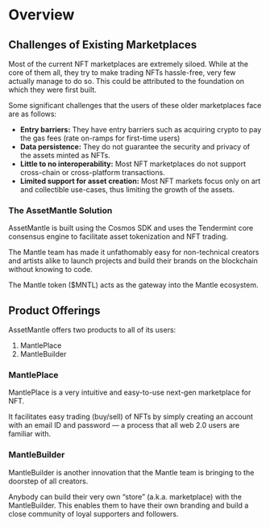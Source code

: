 # Overview

## Challenges of Existing Marketplaces

Most of the current NFT marketplaces are extremely siloed. While at the core of them all, they try to make trading NFTs hassle-free, very few actually manage to do so. This could be attributed to the foundation on which they were first built.

Some significant challenges that the users of these older marketplaces face are as follows:

- **Entry barriers:** They have entry barriers such as acquiring crypto to pay the gas fees (rate on-ramps for first-time users)
- **Data persistence:** They do not guarantee the security and privacy of the assets minted as NFTs.
- **Little to no interoperability:** Most NFT marketplaces do not support cross-chain or cross-platform transactions.
- **Limited support for asset creation:** Most NFT markets focus only on art and collectible use-cases, thus limiting the growth of the assets.

### The AssetMantle Solution

AssetMantle is built using the Cosmos SDK and uses the Tendermint core consensus engine to facilitate asset tokenization and NFT trading.

The Mantle team has made it unfathomably easy for non-technical creators and artists alike to launch projects and build their brands on the blockchain without knowing to code.

The Mantle token ($MNTL) acts as the gateway into the Mantle ecosystem.

## Product Offerings

AssetMantle offers two products to all of its users:

1. MantlePlace
2. MantleBuilder

### MantlePlace

MantlePlace is a very intuitive and easy-to-use next-gen marketplace for NFT.

It facilitates easy trading (buy/sell) of NFTs by simply creating an account with an email ID and password — a process that all web 2.0 users are familiar with.

### MantleBuilder

MantleBuilder is another innovation that the Mantle team is bringing to the doorstep of all creators.

Anybody can build their very own “store” (a.k.a. marketplace) with the MantleBuilder. This enables them to have their own branding and build a close community of loyal supporters and followers.